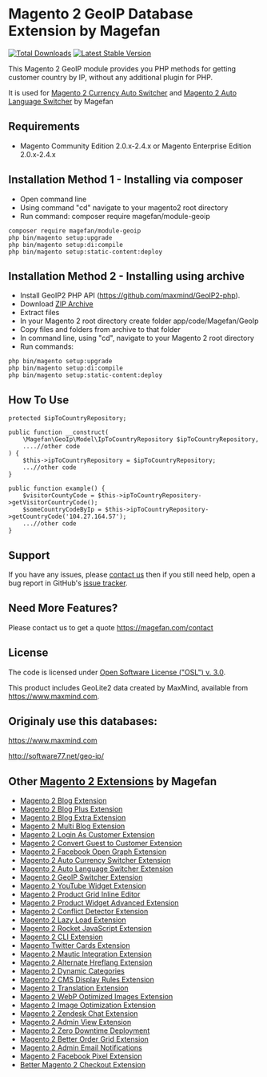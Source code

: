 # Magento 2 GeoIP Database Extension by Magefan

[![Total Downloads](https://poser.pugx.org/magefan/module-geoip/downloads)](https://packagist.org/packages/magefan/module-geoip)
[![Latest Stable Version](https://poser.pugx.org/magefan/module-geoip/v/stable)](https://packagist.org/packages/magefan/module-geoip)

This Magento 2 GeoIP module provides you PHP methods for getting customer country by IP, without any additional plugin for PHP.

It is used for [Magento 2 Currency Auto Switcher](https://magefan.com/magento-2-currency-switcher-auto-currency-by-country) and [Magento 2 Auto Language Switcher](https://magefan.com/magento-2-auto-language-switcher) by Magefan


## Requirements
  * Magento Community Edition 2.0.x-2.4.x or Magento Enterprise Edition 2.0.x-2.4.x

## Installation Method 1 - Installing via composer
  * Open command line
  * Using command "cd" navigate to your magento2 root directory
  * Run command: composer require magefan/module-geoip
```
composer require magefan/module-geoip
php bin/magento setup:upgrade
php bin/magento setup:di:compile
php bin/magento setup:static-content:deploy
```


## Installation Method 2 - Installing using archive
  * Install GeoIP2 PHP API (https://github.com/maxmind/GeoIP2-php).
  * Download [ZIP Archive](https://github.com/magefan/module-geoip/archive/master.zip)
  * Extract files
  * In your Magento 2 root directory create folder app/code/Magefan/GeoIp
  * Copy files and folders from archive to that folder
  * In command line, using "cd", navigate to your Magento 2 root directory
  * Run commands:
```
php bin/magento setup:upgrade
php bin/magento setup:di:compile
php bin/magento setup:static-content:deploy
```

## How To Use
```
protected $ipToCountryRepository;

public function __construct(
    \Magefan\GeoIp\Model\IpToCountryRepository $ipToCountryRepository,
    ....//other code
) {
    $this->ipToCountryRepository = $ipToCountryRepository;
    ...//other code
}

public function example() {
    $visitorCountyCode = $this->ipToCountryRepository->getVisitorCountryCode();
    $someCountryCodeByIp = $this->ipToCountryRepository->getCountryCode('104.27.164.57');
    ...//other code
}
```

## Support
If you have any issues, please [contact us](mailto:support@magefan.com)
then if you still need help, open a bug report in GitHub's
[issue tracker](https://github.com/magefan/module-geoip/issues).

## Need More Features?
Please contact us to get a quote
https://magefan.com/contact

## License
The code is licensed under [Open Software License ("OSL") v. 3.0](http://opensource.org/licenses/osl-3.0.php).

This product includes GeoLite2 data created by MaxMind, available from
<a href="https://www.maxmind.com">https://www.maxmind.com</a>.

## Originaly use this databases:
https://www.maxmind.com

http://software77.net/geo-ip/


## Other [Magento 2 Extensions](https://magefan.com/magento2-extensions) by Magefan
  * [Magento 2 Blog Extension](https://magefan.com/magento2-blog-extension)
  * [Magento 2 Blog Plus Extension](https://magefan.com/magento2-blog-extension/pricing)
  * [Magento 2 Blog Extra Extension](https://magefan.com/magento2-blog-extension/pricing)
  * [Magento 2 Multi Blog Extension](https://magefan.com/magento-2-multi-blog-extension)
  * [Magento 2 Login As Customer Extension](https://magefan.com/login-as-customer-magento-2-extension)
  * [Magento 2 Convert Guest to Customer Extension](https://magefan.com/magento2-convert-guest-to-customer)
  * [Magento 2 Facebook Open Graph Extension](https://magefan.com/magento-2-open-graph-extension-og-tags)
  * [Magento 2 Auto Currency Switcher Extension](https://magefan.com/magento-2-currency-switcher-auto-currency-by-country)
  * [Magento 2 Auto Language Switcher Extension](https://magefan.com/magento-2-auto-language-switcher)
  * [Magento 2 GeoIP Switcher Extension](https://magefan.com/magento-2-geoip-switcher-extension)
  * [Magento 2 YouTube Widget Extension](https://magefan.com/magento2-youtube-extension)
  * [Magento 2 Product Grid Inline Editor](https://magefan.com/magento-2-product-grid-inline-editor)
  * [Magento 2 Product Widget Advanced Extension](https://magefan.com/magento-2-product-widget)
  * [Magento 2 Conflict Detector Extension](https://magefan.com/magento2-conflict-detector)
  * [Magento 2 Lazy Load Extension](https://magefan.com/magento-2-image-lazy-load-extension)
  * [Magento 2 Rocket JavaScript Extension](https://magefan.com/rocket-javascript-deferred-javascript)
  * [Magento 2 CLI Extension](https://magefan.com/magento2-cli-extension)
  * [Magento Twitter Cards Extension](https://magefan.com/magento-2-twitter-cards-extension)
  * [Magento 2 Mautic Integration Extension](https://magefan.com/magento-2-mautic-extension)
  * [Magento 2 Alternate Hreflang Extension](https://magefan.com/magento2-alternate-hreflang-extension)
  * [Magento 2 Dynamic Categories](https://magefan.com/magento-2-dynamic-categories)
  * [Magento 2 CMS Display Rules Extension](https://magefan.com/magento-2-cms-display-rules-extension)
  * [Magento 2 Translation Extension](https://magefan.com/magento-2-translation-extension)
  * [Magento 2 WebP Optimized Images Extension](https://magefan.com/magento-2-webp-optimized-images)
  * [Magento 2 Image Optimization Extension](https://magefan.com/magento-2-image-optimization)
  * [Magento 2 Zendesk Chat Extension](https://magefan.com/magento-2-zendesk-chat-extension)
  * [Magento 2 Admin View Extension](https://magefan.com/magento-2-admin-view-extension)
  * [Magento 2 Zero Downtime Deployment](https://magefan.com/blog/magento-2-zero-downtime-deployment)
  * [Magento 2 Better Order Grid Extension](https://magefan.com/magento-2-better-order-grid-extension)
  * [Magento 2 Admin Email Notifications](https://magefan.com/magento-2-admin-email-notifications)
  * [Magento 2 Facebook Pixel Extension](https://magefan.com/magento-2-facebook-pixel-extension)
  * [Better Magento 2 Checkout Extension](https://magefan.com/better-magento-2-checkout-extension)

